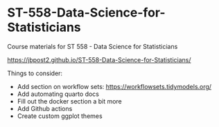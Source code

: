 # ST-558-Data-Science-for-Statisticians
Course materials for ST 558 - Data Science for Statisticians

<https://jbpost2.github.io/ST-558-Data-Science-for-Statisticians/>

Things to consider:

- Add section on workflow sets: https://workflowsets.tidymodels.org/
- Add automating quarto docs
- Fill out the docker section a bit more
- Add Github actions
- Create custom ggplot themes
